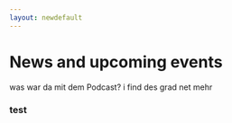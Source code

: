 ```yaml
---
layout: newdefault
---
```

# News and upcoming events


was war da mit dem Podcast? i find des grad net mehr

### test
